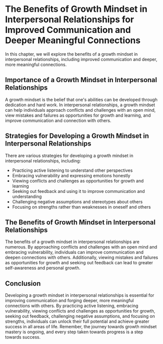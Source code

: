 The Benefits of Growth Mindset in Interpersonal Relationships for Improved Communication and Deeper Meaningful Connections
====================================================================================================================================================================================

In this chapter, we will explore the benefits of a growth mindset in interpersonal relationships, including improved communication and deeper, more meaningful connections.

Importance of a Growth Mindset in Interpersonal Relationships
-------------------------------------------------------------

A growth mindset is the belief that one's abilities can be developed through dedication and hard work. In interpersonal relationships, a growth mindset can help individuals approach conflicts and challenges with an open mind, view mistakes and failures as opportunities for growth and learning, and improve communication and connection with others.

Strategies for Developing a Growth Mindset in Interpersonal Relationships
-------------------------------------------------------------------------

There are various strategies for developing a growth mindset in interpersonal relationships, including:

* Practicing active listening to understand other perspectives
* Embracing vulnerability and expressing emotions honestly
* Viewing conflicts and challenges as opportunities for growth and learning
* Seeking out feedback and using it to improve communication and understanding
* Challenging negative assumptions and stereotypes about others
* Focusing on strengths rather than weaknesses in oneself and others

The Benefits of Growth Mindset in Interpersonal Relationships
-------------------------------------------------------------

The benefits of a growth mindset in interpersonal relationships are numerous. By approaching conflicts and challenges with an open mind and embracing vulnerability, individuals can improve communication and deepen connections with others. Additionally, viewing mistakes and failures as opportunities for growth and seeking out feedback can lead to greater self-awareness and personal growth.

Conclusion
----------

Developing a growth mindset in interpersonal relationships is essential for improving communication and forging deeper, more meaningful connections with others. By practicing active listening, embracing vulnerability, viewing conflicts and challenges as opportunities for growth, seeking out feedback, challenging negative assumptions, and focusing on strengths, individuals can unlock their full potential and achieve greater success in all areas of life. Remember, the journey towards growth mindset mastery is ongoing, and every step taken towards progress is a step towards success.
